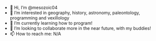 - 👋 Hi, I’m @mesozoic04
- 👀 I’m interested in geography, history, astronomy, paleontology, programming and vexillology
- 🌱 I’m currently learning how to program!
- 💞️ I’m looking to collaborate more in the near future, with my buddies!
- 📫 How to reach me: N/A

<!---
mesozoic04/mesozoic04 is a ✨ special ✨ repository because its `README.md` (this file) appears on your GitHub profile.
You can click the Preview link to take a look at your changes.
--->
